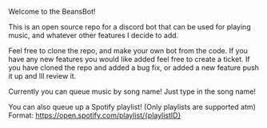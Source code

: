 Welcome to the BeansBot!

This is an open source repo for a discord bot that can be used for playing music, and whatever other features I decide to add.

Feel free to clone the repo, and make your own bot from the code. If you have any new features you would like added feel free to create a ticket.
If you have cloned the repo and added a bug fix, or added a new feature push it up and Ill review it.

Currently you can queue music by song name! Just type in the song name!

You can also queue up a Spotify playlist! (Only playlists are supported atm) Format: https://open.spotify.com/playlist/{playlistID}
